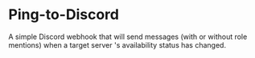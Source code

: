 # Ping-to-Discord
 A simple Discord webhook that will send messages (with or without role mentions) when a target server 's availability status has changed.
